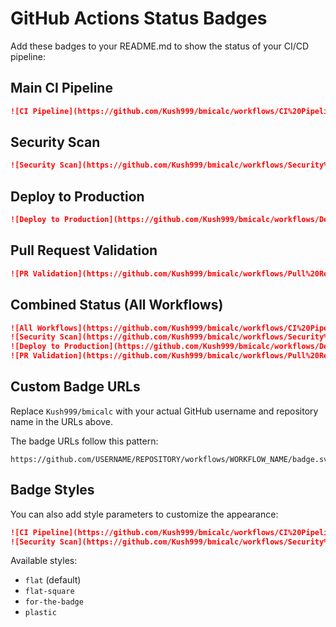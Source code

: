 # GitHub Actions Status Badges

Add these badges to your README.md to show the status of your CI/CD pipeline:

## Main CI Pipeline
```markdown
![CI Pipeline](https://github.com/Kush999/bmicalc/workflows/CI%20Pipeline/badge.svg)
```

## Security Scan
```markdown
![Security Scan](https://github.com/Kush999/bmicalc/workflows/Security%20Scan/badge.svg)
```

## Deploy to Production
```markdown
![Deploy to Production](https://github.com/Kush999/bmicalc/workflows/Deploy%20to%20Production/badge.svg)
```

## Pull Request Validation
```markdown
![PR Validation](https://github.com/Kush999/bmicalc/workflows/Pull%20Request%20Validation/badge.svg)
```

## Combined Status (All Workflows)
```markdown
![All Workflows](https://github.com/Kush999/bmicalc/workflows/CI%20Pipeline/badge.svg)
![Security Scan](https://github.com/Kush999/bmicalc/workflows/Security%20Scan/badge.svg)
![Deploy to Production](https://github.com/Kush999/bmicalc/workflows/Deploy%20to%20Production/badge.svg)
![PR Validation](https://github.com/Kush999/bmicalc/workflows/Pull%20Request%20Validation/badge.svg)
```

## Custom Badge URLs

Replace `Kush999/bmicalc` with your actual GitHub username and repository name in the URLs above.

The badge URLs follow this pattern:
```
https://github.com/USERNAME/REPOSITORY/workflows/WORKFLOW_NAME/badge.svg
```

## Badge Styles

You can also add style parameters to customize the appearance:

```markdown
![CI Pipeline](https://github.com/Kush999/bmicalc/workflows/CI%20Pipeline/badge.svg?style=flat-square)
![Security Scan](https://github.com/Kush999/bmicalc/workflows/Security%20Scan/badge.svg?style=for-the-badge)
```

Available styles:
- `flat` (default)
- `flat-square`
- `for-the-badge`
- `plastic`
